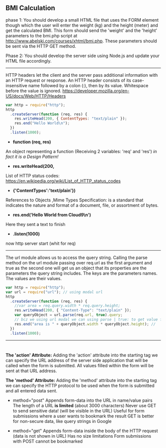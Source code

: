 ## BMI Calculation

phase 1:
You should develop a small HTML file that uses the FORM element though which the user will enter the weight (kg) and the height (meter) and get the calculated BMI. This form should send the 'weight' and the 'height' parameters to the bmi.php script at http://www.abelski.com/courses/xhtml/bmi.php. These parameters should be sent via the HTTP GET method.

Phase 2:
You should develop the server side using Node.js and update your HTML file accordingly.

---

HTTP headers let the client and the server pass additional information with an HTTP request or response. An HTTP header consists of its case-insensitive name followed by a colon (:), then by its value. Whitespace before the value is ignored.
https://developer.mozilla.org/en-US/docs/Web/HTTP/Headers

```javascript
var http = require("http");
http
  .createServer(function (req, res) {
    res.writeHead(200, { ContentTypes: "text/plain" });
    res.end("Hello World\n");
  })
  .listen(1000);
```

- **function (req, res)**

An object representing a function (Receiving 2 variables: 'req' and 'res') _in fact it is a Design Pattern!_

- **res.writeHead(200,**

List of HTTP status codes: https://en.wikipedia.org/wiki/List_of_HTTP_status_codes

- **{'ContentTypes':'text/plain'})**

References to Objects ,Mime Types Specification: is a standard that indicates the nature and format of a document, file, or assortment of bytes.

- **res.end('Hello World from Cloud9\n')**

Here they sent a text to finish

- **.listen(1000)**

now http server start (whit for req)

---

The url module allows us to access the query string. Calling the parse method on the url module passing over req.url as
the first argument and true as the second one will get us an object that its properties are the parameters the query string
includes. The keys are the parameters names. The values are their values.

```javascript
var http = require("http");
var url = require("url"); // using modal url
http
  .createServer(function (req, res) {
    //var area = req.query.width * req.query.height;
    res.writeHead(200, { "Content-Type": "text/plain" });
    var queryObject = url.parse(req.url, true).query;
    // bcz we using url modal we can using parse | true: to get value from queryString| .query Get back an reference to object
    res.end("area is " + queryObject.width * queryObject.height); //
  })
  .listen(1000);
```

---

# <form action="">

**The 'action' Attribute:** Adding the 'action' attribute into the <form> starting tag
we can specify the URL address of the server side
application that will be called when the form is submitted.
All values filled within the form will be sent at that URL address.

**The 'method' Attribute:** Adding the 'method' attribute into the <form> starting tag
we can specify the HTTP protocol to be used when the form
is submitted and all entered data sent.

- method="post"
  Appends form-data into the URL in name/value pairs
  The length of a URL **is limited** (about 3000 characters)
  Never use GET to send sensitive data! (will be visible in the URL)
  Useful for form submissions where a user wants to bookmark the result
  GET is better for non-secure data, like query strings in Google

- method="get"
  Appends form-data inside the body of the HTTP request (data is not shown in URL)
  Has no size limitations
  Form submissions with POST cannot be bookmarked
